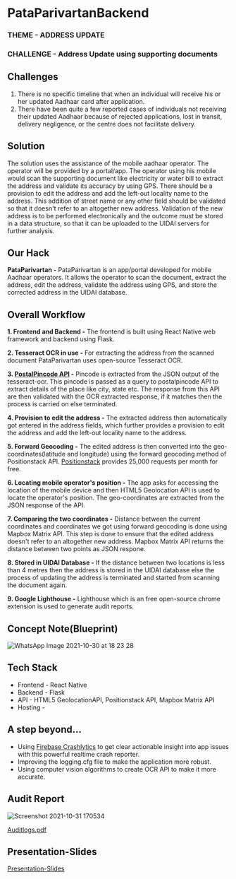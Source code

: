 # PataParivartanBackend

### THEME - ADDRESS UPDATE
### CHALLENGE - Address Update using supporting documents

## Challenges
1. There is no specific timeline that when an individual will receive his or her updated Aadhaar card after application.
2. There have been quite a few reported cases of individuals not receiving their updated Aadhaar because of rejected applications, lost in transit, delivery negligence, or the centre does not facilitate delivery.

## Solution
The solution uses the assistance of the mobile aadhaar operator. The operator will be provided by a portal/app. The operator using his mobile would scan the supporting document like electricity or water bill to extract the address and validate its accuracy by using GPS. There should be a provision to edit the address and add the left-out locality name to the address. This addition of street name or any other field should be validated so that it doesn't refer to an altogether new address. Validation of the new address is to be performed electronically and the outcome must be stored in a data structure, so that it can be uploaded to the UIDAI servers for further analysis. 

## Our Hack
**PataParivartan -**
 PataParivartan is an app/portal developed for mobile Aadhaar operators. It allows the operator to scan the document, extract the address, edit the address, validate the address using GPS, and store the corrected address in the UIDAI database.

## Overall Workflow
**1. Frontend and Backend -**
 The frontend is built using React Native web framework and backend using Flask. 

**2. Tesseract OCR in use -**
 For extracting the address from the scanned document PataParivartan uses open-source Tesseract OCR. 

**3. [PostalPincode API](http://www.postalpincode.in/Api-Details) -**
 Pincode is extracted from the JSON output of the tesseract-ocr. This pincode is passed as a query to postalpincode API to extract details of the place like city, state etc. The response from this API are then validated with the OCR extracted response, if it matches then the process is carried on else terminated.

**4. Provision to edit the address -**
 The extracted address then automatically got entered in the address fields, which further provides a provision to edit the address and add the left-out locality name to the address.

**5. Forward Geocoding -**
 The edited address is then converted into the geo-coordinates(latitude and longitude) using the forward geocoding method of Positionstack API. [Positionstack](https://positionstack.com/) provides 25,000 requests per month for free.

**6. Locating mobile operator's position -**
 The app asks for accessing the location of the mobile device and then HTML5 Geolocation API is used to locate the operator's position. The geo-coordinates are extracted from the JSON response of the API. 

**7. Comparing the two coordinates -**
 Distance between the current coordinates and coordinates we got using forward geocoding is done using Mapbox Matrix API. This step is done to ensure that the edited address doesn't refer to an altogether new address. Mapbox Matrix API returns the distance between two points as JSON respone.

**8. Stored in UIDAI Database -**
 If the distance between two locations is less than 4 metres then the address is stored in the UIDAI  database else the process of updating the address is terminated and started from scanning the document again.

**9. Google Lighthouse -**
 Lighthouse which is an free open-source chrome extension is used to generate audit reports.

## Concept Note(Blueprint)
![WhatsApp Image 2021-10-30 at 18 23 28](https://user-images.githubusercontent.com/69745609/139577963-c51fcbc2-76ab-44ce-9e08-63c7e4974d37.jpeg)

## Tech Stack
* Frontend - React Native
* Backend - Flask
* API - HTML5 GeolocationAPI, Positionstack API, Mapbox Matrix API
* Hosting - 

## A step beyond...
* Using [Firebase Crashlytics](https://firebase.google.com/docs/crashlytics) to get clear actionable insight into app issues with this powerful realtime crash reporter.
* Improving the logging.cfg file to make the application more robust.
* Using computer vision algorithms to create OCR API to make it more accurate.

## Audit Report
![Screenshot 2021-10-31 170534](https://user-images.githubusercontent.com/69745609/139581400-b42de443-1010-4e32-9022-be7454603063.png)

[Auditlogs.pdf](https://github.com/MPUATFORCES/PataParivartanBackend/files/7448532/Auditlogs.pdf)

## Presentation-Slides
[Presentation-Slides](https://www.canva.com/design/DAEuH3MhCrU/share/preview?token=Ic546kbhcW22ZJP5prKIKA&role=EDITOR&utm_content=DAEuH3MhCrU&utm_campaign=designshare&utm_medium=link&utm_source=sharebutton)
